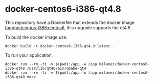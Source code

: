 # docker-centos6-i386-qt4.8 

This repository have a Dockerfile that extends the docker image [toopher/centos-i386:centos6](https://github.com/toopher/toopher-docker/tree/master/centos6-i386), this upgrade supports the qt4.8.

To build the docker image use:
```
docker build -t docker-centos6-i386-qt4.8:latest .
```
To run your application:
```
docker run --rm -ti -v $(pwd):/app -w /app milanez/docker-centos6-i386-qt48 /usr/lib/qt48/bin/qmake-qt4
docker run --rm -ti -v $(pwd):/app -w /app milanez/docker-centos6-i386-qt48 make
```
